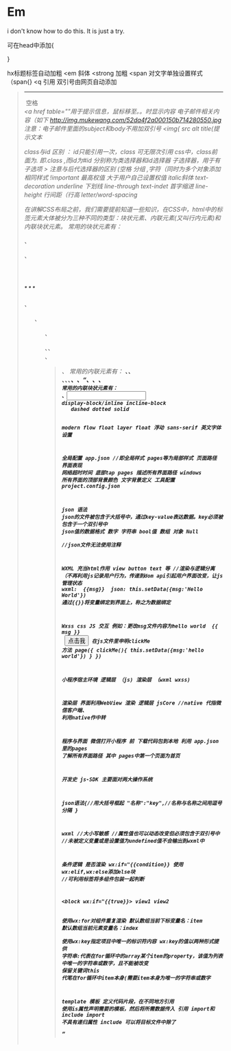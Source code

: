 # Em
i don't know how to do this. It is just a try.

可在head中添加{
<title>...</title>
<script>...</script>
<meta>
<style>...</style>
<link>
}

hx标题标签自动加粗
<em 斜体
<strong 加粗
<span 对文字单独设置样式 （span{}
<q 引用 双引号由网页自动添加
<blockquote 长文本引用
空标签 <br /> <hr /> <img />
空格 &nbsp;
<address 地址标签
<code 引用代码
<pre 引用大段代码 内可保留空格和换行符
<div
<table{
tbody
caption标签，为表格添加标题和摘要
<table summary=  摘要
}

<a href table=""用于提示信息，鼠标移至。。时显示内容
电子邮件相关内容（如下
http://img.mukewang.com/52da4f2a000150b714280550.jpg
注意：电子邮件里面的subject和body不用加双引号
<img{
src alt title(提示文本

<form method="post/get" action="" 表单
<input   type="text/ password/ textarea/        name=" " value="网页中的提示内容"
        type="radio(单选框） checkbox(复选框）  selected="selected"
      multiple="multiple"
    type="submit reset
    placeholder 提供可描述输入字段预期值的提示信息（hint）。
该提示会在输入字段为空时显示，并会在字段获得焦点时消失  
   <lable 标签 
  
css
<link href="style.css" rel="stylesheet" type="text/css" />
class与id 区别 ： id只能引用一次，class 可无限次引用
css中，class前面为. 即.class ,而id为#id     分别称为类选择器和id选择器
子选择器，用于有子选项 >
注意与后代选择器的区别  (空格
分组 ,字符（同时为多个对象添加相同样式
!important 最高权值   大于用户自己设置权值
italic斜体  text-decoration   underline 下划线 line-through
text-indet 首字缩进
line-height 行间距（行高
letter/word-spacing

在讲解CSS布局之前，我们需要提前知道一些知识，在CSS中，html中的标签元素大体被分为三种不同的类型：块状元素、内联元素(又叫行内元素)和内联块状元素。
常用的块状元素有：
<div>、<p>、<h1>...<h6>、<ol>、<ul>、<dl>、<table>、<address>、<blockquote> 、<form>
常用的内联元素有：
<a>、<span>、<br>、<i>、<em>、<strong>、<label>、<q>、<var>、<cite>、<code>
常用的内联块状元素有：
<img>、<input>
display-block/inline incline-block
   dashed dotted solid
        
modern flow float layer
float 浮动
sans-serif 英文字体设置









全局配置 app.json   //即全局样式 pages等为局部样式
        页面路径 界面表现 网络超时时间 底部tap
        pages 描述所有界面路径
        windows 所有界面的顶部背景颜色 文字背景定义
工具配置 project.config.json

json 语法
        json的文件被包含于大括号中，通过key-value表达数据。key必须被包含于一个双引号中
   json值的数据格式
   数字
   字符串
   bool值
   数组
   对象
   Null   
   //json文件无法使用注释
   
WXML  充当html作用
        view button text 等
   //渲染与逻辑分离 （不再利用js记录用户行为，传递到dom api引起用户界面改变，让js管理状态
 wxml:   <text> {{msg}} </text>
 json:  this.setData({msg:'Hello World'})
 通过{{}}将变量绑定到界面上，称之为数据绑定
 
 Wxss css 
 JS 交互
 例如：更改msg文件内容为hello world
 <view> {{ msg }} </view>
 <button bindtap="clickMe">点击我</button>
 在js文件里申明clickMe 方法
 page({
        clickMe(){
        this.setData({msg:'hello world'})
        }
      })
      
      
小程序宿主环境 
逻辑层 （js)
渲染层 （wxml wxss)

渲染层 界面利用WebView 渲染
逻辑层 jsCore                     //native 代指微信客户端、
利用native作中转

程序与界面 
微信打开小程序 前 下载代码包到本地
利用 app.json 里的pages 了解所有界面路径
        其中 pages中第一个页面为首页
        
开发史
js-SDK
主要面对两大操作系统

json语法{//用大括号框起
"名称":"key",//名称与名称之间用逗号分隔
}

wxml 
//大小写敏感
//属性值也可以动态改变但必须包含于双引号中
//未被定义变量或是设置值为undefined值不会输出到wxml中

条件逻辑
        是否渲染 wx:if="{{condition}}
    使用wx:elif,wx:else添加else块
        //可利用标签将多组件包装一起判断
        
<block wx:if="{{true}}>
              <view>view1</view>
              <view>view2</view>
</block>    
    使用wx:for对组件重复渲染
        默认数组当前下标变量名：item
        默认数组当前元素变量名：index                   
     使用wx:key指定项目中唯一的标识符内容
         wx:key的值以两种形式提供
              字符串:代表在for循环中的array某个item的property，该值为列表中唯一的字符串或数字，且不能被改变
              保留关键词this 代笔在for循环中item本身(需要item本身为唯一的字符串或数字

template 模板
    定义代码片段，在不同地方引用
    使用is属性声明需要的模板，然后将所需数据传入
引用 import和include
import 不具有递归属性
include 可以将目标文件中除了 <template/> <wxs/> 外的整个代码引入，相当于拷贝代码
       
界面布局       
flex
    约定：布局元素（容器） container(类名) 容器内元素（项目） item表示项目类名
    
    
    
wxss
    尺寸单位rpx
    尺寸换算：宽度为375物理像素的屏幕下，1rpx = 1px
    样式引用
    内联样式 
    选择器
        类选择器 .class
        id选择器 #id
        元素选择器 element
        伪元素选择器 ::after 在view组件后面插入内容
                    ::before 在view组件前面插入内容
         权重优先级：
                !important  无限大
                style="" 1000
                #id     100
                .class  10
                element 1
ECMAscript      标准化脚本程序设计语言   javascript为其一种实现。
//浏览器中 javascript分为  ECMAscript BOM(浏览器对象类型) DOM(文档对象类型)
//NodeJS 中              ECMAscript NPM native
//小程序                   ECMAscript 小程序框架 小程序API
       //没有DOM BOM 因而JQuery、Zepto这种浏览器类库无法运行
遵循 ECMAscript5  ECMAscript6标准
        小程序IDE提供两者的转换标准 
        
模块化
可将JavaScript 文件作为一个模块，通过module.exports 或者 exports 对外暴露接口
小程序的脚本执行顺序
        入口文件为app.js
        由require文件顺序决定加载顺序
        
作用域
        与JQuary相似
        文件中定义的函数和变量只在当前文件有效
        使用getApp()获取全局变量
        
渲染与逻辑
1.渲染层与数据相关
2.逻辑层负责产生、处理数据
3.逻辑层通过Page的setData方法将数据传递至渲染
数据驱动
wxml对象和js可以看作是DOM树
{name:"view",
children:[
        {text: "hello world"}
        ]
       }
 
 //下使用app来代替代码层面的程序概念
 利用App()来注册程序App,其他js脚本可使用宿主环境提供的getApp()来获取程序实例
 App({
  onLaunch: function(options) {},
  onShow: function(options) {},
  onHide: function() {},
  onError: function(msg) {},
  globalData: 'I am global data'
})
其中onLaunch / onShow / onHide 三个回调是App实例的生命周期函数
onLaunch 当小程序初始化完成时，会触发onLaunch（全局只触发一次
onShow 当小程序启动，或从后台切回前台时触发
onHide 前台进入后台触发
onError 脚本错误或调用API 失败

程序的生命周期
初次打开小程序时，微信客户端初始化好宿主环境，下载小程序的代码包注入到宿主环境，初始化环境后调用onLaunch函数
home键或右上角退出小程序并未销毁（程序进入后台 onHide方法被调用
再次打开 onShow方法被调用
打开方式被分配给options函数
        app({
        onLounch:function {console.log(options)},
        onShow:function {console.log(options)}
        })
